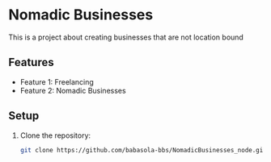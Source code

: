 # Nomadic Businesses

This is a project about creating businesses that are not location bound

## Features

- Feature 1: Freelancing
- Feature 2: Nomadic Businesses

## Setup

1. Clone the repository:
   ```bash
   git clone https://github.com/babasola-bbs/NomadicBusinesses_node.git
